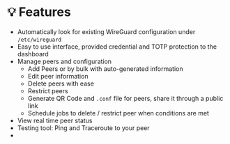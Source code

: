 # 💡 Features

<inline-frame width="100%" height="500px" src="https://www.youtube.com/embed/0mwzd5Gr2eU?si=RNqfYD6nZxn0GkDP"/>


- Automatically look for existing WireGuard configuration under `/etc/wireguard`
- Easy to use interface, provided credential and TOTP protection to the dashboard
- Manage peers and configuration
    - Add Peers or by bulk with auto-generated information
    - Edit peer information
    - Delete peers with ease
    - Restrict peers
    - Generate QR Code and `.conf` file for peers, share it through a public link
    - Schedule jobs to delete / restrict peer when conditions are met
- View real time peer status
- Testing tool: Ping and Traceroute to your peer
- [](Change-Language.md)